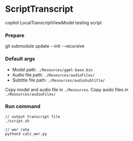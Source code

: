 # ScriptTranscript

copilot LocalTranscriptViewModel testing script

### Prepare
git submodule update --init --recursive

### Default args
+ Model path: `./Resources/ggml-base.bin`
+ Audio file path: `./Resources/audioFiles/`
+ Subtitle file path: `./Resources/audioSubtitle/`  

Copy model and audio file in `./Resources`. Copy auido files in `./Resources/audioFiles/`

### Run command
```
// output transcript file
./script.sh

// wer rate
python3 calc_wer.py
